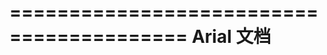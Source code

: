 =========================================
             Arial 文档 
=========================================


